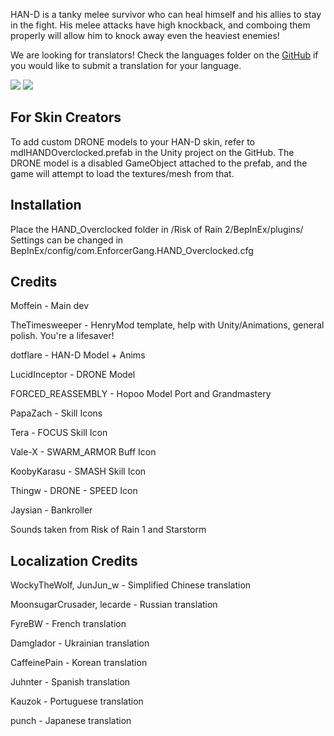 HAN-D is a tanky melee survivor who can heal himself and his allies to stay in the fight. His melee attacks have high knockback, and comboing them properly will allow him to knock away even the heaviest enemies!

We are looking for translators! Check the languages folder on the [GitHub](https://github.com/Moffein/HAN-D_OVERCLOCKED/tree/master/language) if you would like to submit a translation for your language.

[![](https://github.com/Moffein/HAN-D_OVERCLOCKED/blob/master/RELEASE/images/lobby.jpg?raw=true)](https://github.com/Moffein/HAN-D_OVERCLOCKED/blob/master/RELEASE/images/lobby.jpg?raw=true)
[![](https://github.com/Moffein/HAN-D_OVERCLOCKED/blob/master/RELEASE/images/portrait.png?raw=true)](https://github.com/Moffein/HAN-D_OVERCLOCKED/blob/master/RELEASE/images/portrait.png?raw=true)

## For Skin Creators

To add custom DRONE models to your HAN-D skin, refer to mdlHANDOverclocked.prefab in the Unity project on the GitHub. The DRONE model is a disabled GameObject attached to the prefab, and the game will attempt to load the textures/mesh from that.

## Installation

Place the HAND_Overclocked folder in /Risk of Rain 2/BepInEx/plugins/  
Settings can be changed in BepInEx/config/com.EnforcerGang.HAND_Overclocked.cfg

## Credits

Moffein - Main dev

TheTimesweeper - HenryMod template, help with Unity/Animations, general polish. You're a lifesaver!

dotflare - HAN-D Model + Anims

LucidInceptor - DRONE Model

FORCED_REASSEMBLY - Hopoo Model Port and Grandmastery

PapaZach - Skill Icons

Tera - FOCUS Skill Icon

Vale-X - SWARM_ARMOR Buff Icon

KoobyKarasu - SMASH Skill Icon

Thingw - DRONE - SPEED Icon

Jaysian - Bankroller

Sounds taken from Risk of Rain 1 and Starstorm

## Localization Credits

WockyTheWolf, JunJun_w - Simplified Chinese translation

MoonsugarCrusader, lecarde - Russian translation

FyreBW - French translation

Damglador - Ukrainian translation

CaffeinePain - Korean translation

Juhnter - Spanish translation

Kauzok - Portuguese translation

punch - Japanese translation